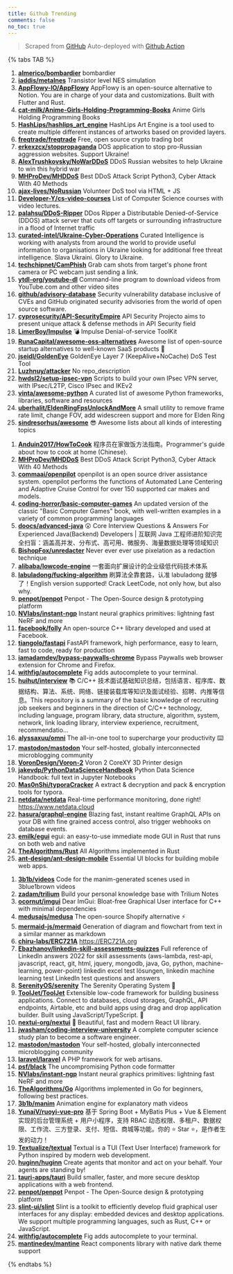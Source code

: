 ```yaml
---
title: Github Trending
comments: false
no_toc: true
---
```


> Scraped from [GitHub](https://github.com/trending)
Auto-deployed with [Github Action](https://docs.github.com/en/actions)

{% tabs TAB %}
<!-- tab Daily -->
1. [**almerico/bombardier**](https://github.com/almerico/bombardier)
bombardier
2. [**iaddis/metalnes**](https://github.com/iaddis/metalnes)
Transistor level NES simulation
3. [**AppFlowy-IO/AppFlowy**](https://github.com/AppFlowy-IO/AppFlowy)
AppFlowy is an open-source alternative to Notion. You are in charge of your data and customizations. Built with Flutter and Rust.
4. [**cat-milk/Anime-Girls-Holding-Programming-Books**](https://github.com/cat-milk/Anime-Girls-Holding-Programming-Books)
Anime Girls Holding Programming Books
5. [**HashLips/hashlips_art_engine**](https://github.com/HashLips/hashlips_art_engine)
HashLips Art Engine is a tool used to create multiple different instances of artworks based on provided layers.
6. [**freqtrade/freqtrade**](https://github.com/freqtrade/freqtrade)
Free, open source crypto trading bot
7. [**erkexzcx/stoppropaganda**](https://github.com/erkexzcx/stoppropaganda)
DOS application to stop pro-Russian aggression websites. Support Ukraine!
8. [**AlexTrushkovsky/NoWarDDoS**](https://github.com/AlexTrushkovsky/NoWarDDoS)
DDoS Russian websites to help Ukraine to win this hybrid war
9. [**MHProDev/MHDDoS**](https://github.com/MHProDev/MHDDoS)
Best DDoS Attack Script Python3, Cyber Attack With 40 Methods
10. [**ajax-lives/NoRussian**](https://github.com/ajax-lives/NoRussian)
Volunteer DoS tool via HTML + JS
11. [**Developer-Y/cs-video-courses**](https://github.com/Developer-Y/cs-video-courses)
List of Computer Science courses with video lectures.
12. [**palahsu/DDoS-Ripper**](https://github.com/palahsu/DDoS-Ripper)
DDos Ripper a Distributable Denied-of-Service (DDOS) attack server that cuts off targets or surrounding infrastructure in a flood of Internet traffic
13. [**curated-intel/Ukraine-Cyber-Operations**](https://github.com/curated-intel/Ukraine-Cyber-Operations)
Curated Intelligence is working with analysts from around the world to provide useful information to organisations in Ukraine looking for additional free threat intelligence. Slava Ukraini. Glory to Ukraine.
14. [**techchipnet/CamPhish**](https://github.com/techchipnet/CamPhish)
Grab cam shots from target's phone front camera or PC webcam just sending a link.
15. [**ytdl-org/youtube-dl**](https://github.com/ytdl-org/youtube-dl)
Command-line program to download videos from YouTube.com and other video sites
16. [**github/advisory-database**](https://github.com/github/advisory-database)
Security vulnerability database inclusive of CVEs and GitHub originated security advisories from the world of open source software.
17. [**cyprosecurity/API-SecurityEmpire**](https://github.com/cyprosecurity/API-SecurityEmpire)
API Security Projecto aims to present unique attack & defense methods in API Security field
18. [**LimerBoy/Impulse**](https://github.com/LimerBoy/Impulse)
💣 Impulse Denial-of-service ToolKit
19. [**RunaCapital/awesome-oss-alternatives**](https://github.com/RunaCapital/awesome-oss-alternatives)
Awesome list of open-source startup alternatives to well-known SaaS products 🚀
20. [**jseidl/GoldenEye**](https://github.com/jseidl/GoldenEye)
GoldenEye Layer 7 (KeepAlive+NoCache) DoS Test Tool
21. [**Luzhnuy/attacker**](https://github.com/Luzhnuy/attacker)
No repo_description
22. [**hwdsl2/setup-ipsec-vpn**](https://github.com/hwdsl2/setup-ipsec-vpn)
Scripts to build your own IPsec VPN server, with IPsec/L2TP, Cisco IPsec and IKEv2
23. [**vinta/awesome-python**](https://github.com/vinta/awesome-python)
A curated list of awesome Python frameworks, libraries, software and resources
24. [**uberhalit/EldenRingFpsUnlockAndMore**](https://github.com/uberhalit/EldenRingFpsUnlockAndMore)
A small utility to remove frame rate limit, change FOV, add widescreen support and more for Elden Ring
25. [**sindresorhus/awesome**](https://github.com/sindresorhus/awesome)
😎 Awesome lists about all kinds of interesting topics
<!-- endtab -->
<!-- tab Weekly -->
1. [**Anduin2017/HowToCook**](https://github.com/Anduin2017/HowToCook)
程序员在家做饭方法指南。Programmer's guide about how to cook at home (Chinese).
2. [**MHProDev/MHDDoS**](https://github.com/MHProDev/MHDDoS)
Best DDoS Attack Script Python3, Cyber Attack With 40 Methods
3. [**commaai/openpilot**](https://github.com/commaai/openpilot)
openpilot is an open source driver assistance system. openpilot performs the functions of Automated Lane Centering and Adaptive Cruise Control for over 150 supported car makes and models.
4. [**coding-horror/basic-computer-games**](https://github.com/coding-horror/basic-computer-games)
An updated version of the classic "Basic Computer Games" book, with well-written examples in a variety of common programming languages
5. [**doocs/advanced-java**](https://github.com/doocs/advanced-java)
😮 Core Interview Questions & Answers For Experienced Java(Backend) Developers | 互联网 Java 工程师进阶知识完全扫盲：涵盖高并发、分布式、高可用、微服务、海量数据处理等领域知识
6. [**BishopFox/unredacter**](https://github.com/BishopFox/unredacter)
Never ever ever use pixelation as a redaction technique
7. [**alibaba/lowcode-engine**](https://github.com/alibaba/lowcode-engine)
一套面向扩展设计的企业级低代码技术体系
8. [**labuladong/fucking-algorithm**](https://github.com/labuladong/fucking-algorithm)
刷算法全靠套路，认准 labuladong 就够了！English version supported! Crack LeetCode, not only how, but also why.
9. [**penpot/penpot**](https://github.com/penpot/penpot)
Penpot - The Open-Source design & prototyping platform
10. [**NVlabs/instant-ngp**](https://github.com/NVlabs/instant-ngp)
Instant neural graphics primitives: lightning fast NeRF and more
11. [**facebook/folly**](https://github.com/facebook/folly)
An open-source C++ library developed and used at Facebook.
12. [**tiangolo/fastapi**](https://github.com/tiangolo/fastapi)
FastAPI framework, high performance, easy to learn, fast to code, ready for production
13. [**iamadamdev/bypass-paywalls-chrome**](https://github.com/iamadamdev/bypass-paywalls-chrome)
Bypass Paywalls web browser extension for Chrome and Firefox.
14. [**withfig/autocomplete**](https://github.com/withfig/autocomplete)
Fig adds autocomplete to your terminal.
15. [**huihut/interview**](https://github.com/huihut/interview)
📚 C/C++ 技术面试基础知识总结，包括语言、程序库、数据结构、算法、系统、网络、链接装载库等知识及面试经验、招聘、内推等信息。This repository is a summary of the basic knowledge of recruiting job seekers and beginners in the direction of C/C++ technology, including language, program library, data structure, algorithm, system, network, link loading library, interview experience, recruitment, recommendatio…
16. [**alyssaxuu/omni**](https://github.com/alyssaxuu/omni)
The all-in-one tool to supercharge your productivity ⌨️
17. [**mastodon/mastodon**](https://github.com/mastodon/mastodon)
Your self-hosted, globally interconnected microblogging community
18. [**VoronDesign/Voron-2**](https://github.com/VoronDesign/Voron-2)
Voron 2 CoreXY 3D Printer design
19. [**jakevdp/PythonDataScienceHandbook**](https://github.com/jakevdp/PythonDataScienceHandbook)
Python Data Science Handbook: full text in Jupyter Notebooks
20. [**Mas0nShi/typoraCracker**](https://github.com/Mas0nShi/typoraCracker)
A extract & decryption and pack & encryption tools for typora.
21. [**netdata/netdata**](https://github.com/netdata/netdata)
Real-time performance monitoring, done right! https://www.netdata.cloud
22. [**hasura/graphql-engine**](https://github.com/hasura/graphql-engine)
Blazing fast, instant realtime GraphQL APIs on your DB with fine grained access control, also trigger webhooks on database events.
23. [**emilk/egui**](https://github.com/emilk/egui)
egui: an easy-to-use immediate mode GUI in Rust that runs on both web and native
24. [**TheAlgorithms/Rust**](https://github.com/TheAlgorithms/Rust)
All Algorithms implemented in Rust
25. [**ant-design/ant-design-mobile**](https://github.com/ant-design/ant-design-mobile)
Essential UI blocks for building mobile web apps.
<!-- endtab -->
<!-- tab Monthly -->
1. [**3b1b/videos**](https://github.com/3b1b/videos)
Code for the manim-generated scenes used in 3blue1brown videos
2. [**zadam/trilium**](https://github.com/zadam/trilium)
Build your personal knowledge base with Trilium Notes
3. [**ocornut/imgui**](https://github.com/ocornut/imgui)
Dear ImGui: Bloat-free Graphical User interface for C++ with minimal dependencies
4. [**medusajs/medusa**](https://github.com/medusajs/medusa)
The open-source Shopify alternative ⚡️
5. [**mermaid-js/mermaid**](https://github.com/mermaid-js/mermaid)
Generation of diagram and flowchart from text in a similar manner as markdown
6. [**chiru-labs/ERC721A**](https://github.com/chiru-labs/ERC721A)
https://ERC721A.org
7. [**Ebazhanov/linkedin-skill-assessments-quizzes**](https://github.com/Ebazhanov/linkedin-skill-assessments-quizzes)
Full reference of LinkedIn answers 2022 for skill assessments (aws-lambda, rest-api, javascript, react, git, html, jquery, mongodb, java, Go, python, machine-learning, power-point) linkedin excel test lösungen, linkedin machine learning test LinkedIn test questions and answers
8. [**SerenityOS/serenity**](https://github.com/SerenityOS/serenity)
The Serenity Operating System 🐞
9. [**ToolJet/ToolJet**](https://github.com/ToolJet/ToolJet)
Extensible low-code framework for building business applications. Connect to databases, cloud storages, GraphQL, API endpoints, Airtable, etc and build apps using drag and drop application builder. Built using JavaScript/TypeScript. 🚀
10. [**nextui-org/nextui**](https://github.com/nextui-org/nextui)
🚀 Beautiful, fast and modern React UI library.
11. [**jwasham/coding-interview-university**](https://github.com/jwasham/coding-interview-university)
A complete computer science study plan to become a software engineer.
12. [**mastodon/mastodon**](https://github.com/mastodon/mastodon)
Your self-hosted, globally interconnected microblogging community
13. [**laravel/laravel**](https://github.com/laravel/laravel)
A PHP framework for web artisans.
14. [**psf/black**](https://github.com/psf/black)
The uncompromising Python code formatter
15. [**NVlabs/instant-ngp**](https://github.com/NVlabs/instant-ngp)
Instant neural graphics primitives: lightning fast NeRF and more
16. [**TheAlgorithms/Go**](https://github.com/TheAlgorithms/Go)
Algorithms implemented in Go for beginners, following best practices.
17. [**3b1b/manim**](https://github.com/3b1b/manim)
Animation engine for explanatory math videos
18. [**YunaiV/ruoyi-vue-pro**](https://github.com/YunaiV/ruoyi-vue-pro)
基于 Spring Boot + MyBatis Plus + Vue & Element 实现的后台管理系统 + 用户小程序，支持 RBAC 动态权限、多租户、数据权限、工作流、三方登录、支付、短信、商城等功能。你的 ⭐️ Star ⭐️，是作者生发的动力！
19. [**Textualize/textual**](https://github.com/Textualize/textual)
Textual is a TUI (Text User Interface) framework for Python inspired by modern web development.
20. [**huginn/huginn**](https://github.com/huginn/huginn)
Create agents that monitor and act on your behalf. Your agents are standing by!
21. [**tauri-apps/tauri**](https://github.com/tauri-apps/tauri)
Build smaller, faster, and more secure desktop applications with a web frontend.
22. [**penpot/penpot**](https://github.com/penpot/penpot)
Penpot - The Open-Source design & prototyping platform
23. [**slint-ui/slint**](https://github.com/slint-ui/slint)
Slint is a toolkit to efficiently develop fluid graphical user interfaces for any display: embedded devices and desktop applications. We support multiple programming languages, such as Rust, C++ or JavaScript.
24. [**withfig/autocomplete**](https://github.com/withfig/autocomplete)
Fig adds autocomplete to your terminal.
25. [**mantinedev/mantine**](https://github.com/mantinedev/mantine)
React components library with native dark theme support
<!-- endtab -->
{% endtabs %}
